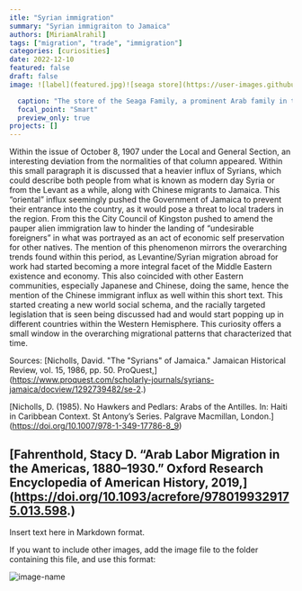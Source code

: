 ```yaml
---
itle: "Syrian immigration"
summary: "Syrian immigraiton to Jamaica"
authors: [MiriamAlrahil]
tags: ["migration", "trade", "immigration"]
categories: [curiosities]
date: 2022-12-10
featured: false
draft: false
image: ![label](featured.jpg)![seaga store](https://user-images.githubusercontent.com/112193565/206920839-c93456e0-5a05-4bf3-bec2-0aaecdf34591.jpg)

  caption: "The store of the Seaga Family, a prominent Arab family in the history of Jamaica, circa early 1900s"
  focal_point: "Smart"
  preview_only: true
projects: []
---
```

Within the issue of October 8, 1907 under the Local and General Section, an interesting deviation from the normalities of that column appeared. Within this small paragraph it is discussed that a heavier influx of Syrians, which could describe both people from what is known as modern day Syria or from the Levant as a while, along with Chinese migrants to Jamaica. This “oriental” influx seemingly pushed the Government of Jamaica to prevent their entrance into the country, as it would pose a threat to local traders in the region. From this the City Council of Kingston pushed to amend the pauper alien immigration law to hinder the landing of “undesirable foreigners” in what was portrayed as an act of economic self preservation for other natives. The mention of this phenomenon mirrors the overarching trends found within this period, as Levantine/Syrian migration abroad for work had started becoming a more integral facet of the Middle Eastern existence and economy. This also coincided with other Eastern communities, especially Japanese and Chinese, doing the same, hence the mention of the Chinese immigrant influx as well within this short text. This started creating a new world social schema, and the racially targeted legislation that is seen being discussed had and would start popping up in different countries within the Western Hemisphere. This curiosity offers a small window in the overarching migrational patterns that characterized that time.

Sources:
[Nicholls, David. "The "Syrians" of Jamaica." Jamaican Historical Review, vol. 15, 1986, pp. 50. ProQuest,] (https://www.proquest.com/scholarly-journals/syrians-jamaica/docview/1292739482/se-2.)

[Nicholls, D. (1985). No Hawkers and Pedlars: Arabs of the Antilles. In: Haiti in Caribbean Context. St Antony’s Series. Palgrave Macmillan, London.] (https://doi.org/10.1007/978-1-349-17786-8_9)

[Fahrenthold, Stacy D. “Arab Labor Migration in the Americas, 1880–1930.” Oxford Research Encyclopedia of American History, 2019,] (https://doi.org/10.1093/acrefore/9780199329175.013.598.)
---
Insert text here in Markdown format.

If you want to include other images, add the image file to the folder containing this file, and use this format:

![image-name](image-filename.png "Caption")
